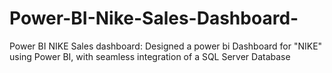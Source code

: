 # Power-BI-Nike-Sales-Dashboard-
 Power BI NIKE Sales dashboard: Designed a power bi Dashboard for "NIKE" using Power BI, with seamless integration of a SQL Server Database
